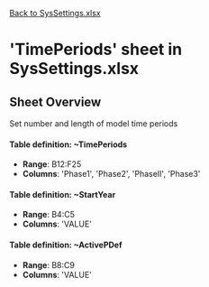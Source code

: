 [Back to SysSettings.xlsx](README.md)

# 'TimePeriods' sheet in SysSettings.xlsx

## Sheet Overview

Set number and length of model time periods

#### Table definition: ~TimePeriods
- **Range**: B12:F25
- **Columns**: 'Phase1', 'Phase2', 'PhaseII', 'Phase3'

#### Table definition: ~StartYear
- **Range**: B4:C5
- **Columns**: 'VALUE'

#### Table definition: ~ActivePDef
- **Range**: B8:C9
- **Columns**: 'VALUE'

